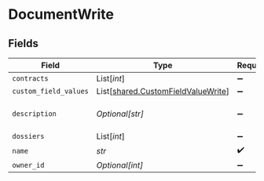 # DocumentWrite


## Fields

| Field                                                                              | Type                                                                               | Required                                                                           | Description                                                                        | Example                                                                            |
| ---------------------------------------------------------------------------------- | ---------------------------------------------------------------------------------- | ---------------------------------------------------------------------------------- | ---------------------------------------------------------------------------------- | ---------------------------------------------------------------------------------- |
| `contracts`                                                                        | List[*int*]                                                                        | :heavy_minus_sign:                                                                 | N/A                                                                                |                                                                                    |
| `custom_field_values`                                                              | List[[shared.CustomFieldValueWrite](../../models/shared/customfieldvaluewrite.md)] | :heavy_minus_sign:                                                                 | N/A                                                                                |                                                                                    |
| `description`                                                                      | *Optional[str]*                                                                    | :heavy_minus_sign:                                                                 | N/A                                                                                | Lorem ipsum dolor sit amet.                                                        |
| `dossiers`                                                                         | List[*int*]                                                                        | :heavy_minus_sign:                                                                 | N/A                                                                                |                                                                                    |
| `name`                                                                             | *str*                                                                              | :heavy_check_mark:                                                                 | N/A                                                                                | filename.pdf                                                                       |
| `owner_id`                                                                         | *Optional[int]*                                                                    | :heavy_minus_sign:                                                                 | N/A                                                                                | 1                                                                                  |